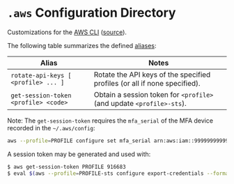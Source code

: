 `.aws` Configuration Directory
==============================

Customizations for the [AWS CLI][AWS CLI Command Reference]
([source][aws/aws-cli]).

The following table summarizes the defined
[aliases][Creating and using AWS CLI aliases]:

| Alias                                | Notes                                                                     |
|--------------------------------------|---------------------------------------------------------------------------|
| `rotate-api-keys [ <profile> ... ]`  | Rotate the API keys of the specified profiles (or all if none specified). |
| `get-session-token <profile> <code>` | Obtain a session token for `<profile>` (and update `<profile>-sts`).      |


Note: The `get-session-token` requires the `mfa_serial` of the MFA device
recorded in the `~/.aws/config`:

```bash
aws --profile=PROFILE configure set mfa_serial arn:aws:iam::999999999999:mfa/USER
```

A session token may be generated and used with:

```bash
$ aws get-session-token PROFILE 916683
$ eval $(aws --profile=PROFILE-sts configure export-credentials --format=env)
```


[aws/aws-cli]: https://github.com/aws/aws-cli/tree/v2
[AWS CLI Command Reference]: https://awscli.amazonaws.com/v2/documentation/api/latest/reference/index.html
[Creating and using AWS CLI aliases]: https://docs.aws.amazon.com/cli/latest/userguide/cli-usage-alias.html
